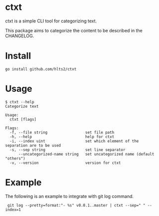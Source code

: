 # ctxt

ctxt is a simple CLI tool for categorizing text.

This package aims to categorize the content to be described in the CHANGELOG.

# Install

```
go install github.com/hlts2/ctxt
```

# Usage

```
$ ctxt --help
Categorize text

Usage:
  ctxt [flags]

Flags:
  -f, --file string                 set file path
  -h, --help                        help for ctxt
  -i, --index uint                  set which element of the separation are to be used
  -s, --sep string                  set line separator
      --uncategorized-name string   set uncategorized name (default "others")
  -v, --version                     version for ctxt
```

# Example

The following is an example to integrate with git log command.

```
 git log --pretty=format:"- %s" v0.0.1..master | ctxt --sep=" " --index=1
```

